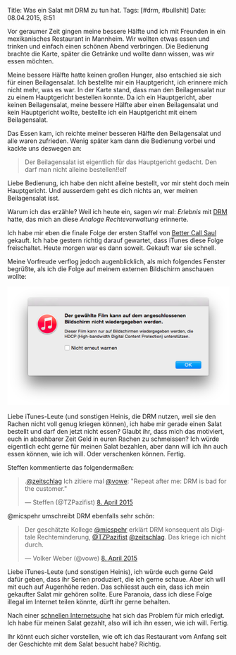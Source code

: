 Title: Was ein Salat mit DRM zu tun hat.
Tags: [#drm, #bullshit]
Date: 08.04.2015, 8:51

Vor geraumer Zeit gingen meine bessere Hälfte und ich mit Freunden in ein mexikanisches Restaurant in Mannheim. Wir wollten etwas essen und trinken und einfach einen schönen Abend verbringen. Die Bedienung brachte die Karte, später die Getränke und wollte dann wissen, was wir essen möchten.

Meine bessere Hälfte hatte keinen großen Hunger, also entschied sie sich für einen Beilagensalat. Ich bestellte mir ein Hauptgericht, ich erinnere mich nicht mehr, was es war. In der Karte stand, dass man den Beilagensalat nur zu einem Hauptgericht bestellen konnte. Da ich ein Hauptgericht, aber keinen Beilagensalat, meine bessere Hälfte aber einen Beilagensalat und kein Hauptgericht wollte, bestellte ich ein Hauptgericht mit einem Beilagensalat.

Das Essen kam, ich reichte meiner besseren Hälfte den Beilagensalat und alle waren zufrieden. Wenig später kam dann die Bedienung vorbei und kackte uns deswegen an:

> Der Beilagensalat ist eigentlich für das Hauptgericht gedacht. Den darf man nicht alleine bestellen!!elf

Liebe Bedienung, ich habe den nicht alleine bestellt, vor mir steht doch mein Hauptgericht. Und ausserdem geht es dich nichts an, wer meinen Beilagensalat isst.

Warum ich das erzähle? Weil ich heute ein, sagen wir mal: _Erlebnis_ mit [DRM](https://de.wikipedia.org/wiki/Digitale_Rechteverwaltung) hatte, das mich an diese _Analoge Rechteverwaltung_ erinnerte.

Ich habe mir eben die finale Folge der ersten Staffel von [Better Call Saul](https://de.wikipedia.org/wiki/Better_Call_Saul) gekauft. Ich habe gestern richtig darauf gewartet, dass iTunes diese Folge freischaltet. Heute morgen war es dann soweit. Gekauft war sie schnell. 

Meine Vorfreude verflog jedoch augenblicklich, als mich folgendes Fenster begrüßte, als ich die Folge auf meinem externen Bildschirm anschauen wollte:

![iTunes verbietet mir, die eben gekaufte Folge auf meinem externen Bildschirm zu schauen. Sach mal, spinnt ihr?](/img/IMG_23.png)

Liebe iTunes-Leute (und sonstigen Heinis, die DRM  nutzen, weil sie den Rachen nicht voll genug kriegen können), ich habe mir gerade einen Salat bestellt und darf den jetzt nicht essen? Glaubt ihr, dass mich das motiviert, euch in absehbarer Zeit Geld in euren Rachen zu schmeissen? Ich würde eigentlich echt gerne für meinen Salat bezahlen, aber dann will ich ihn auch essen können, wie ich will. Oder verschenken können. Fertig.

Steffen kommentierte das folgendermaßen:

<blockquote class="twitter-tweet" data-conversation="none" lang="de"><p>.<a href="https://twitter.com/zeitschlag">@zeitschlag</a> Ich zitiere mal <a href="https://twitter.com/vowe">@vowe</a>: &quot;Repeat after me: DRM is bad for the customer.&quot;</p>&mdash; Steffen (@TZPazifist) <a href="https://twitter.com/TZPazifist/status/585695530593943552">8. April 2015</a></blockquote> <script async src="//platform.twitter.com/widgets.js" charset="utf-8"></script>

@micspehr umschreibt DRM ebenfalls sehr schön:

<blockquote class="twitter-tweet" data-conversation="none" lang="de"><p>Der geschätzte Kollege <a href="https://twitter.com/MicSpehr">@micspehr</a> erklärt DRM konsequent als Digitale Rechteminderung, <a href="https://twitter.com/TZPazifist">@TZPazifist</a> <a href="https://twitter.com/zeitschlag">@zeitschlag</a>. Das kriege ich nicht durch.</p>&mdash; Volker Weber (@vowe) <a href="https://twitter.com/vowe/status/585700245553676288">8. April 2015</a></blockquote> <script async src="//platform.twitter.com/widgets.js" charset="utf-8"></script>

Liebe iTunes-Leute (und sonstigen Heinis), ich würde euch gerne Geld dafür geben, dass ihr Serien produziert, die ich gerne schaue. Aber ich will mit euch auf Augenhöhe reden. Das schliesst auch ein, dass ich mein gekaufter Salat mir gehören sollte. Eure Paranoia, dass ich diese Folge illegal im Internet teilen könnte, dürft ihr gerne behalten.

Nach einer [schnellen Internetsuche](https://startpage.com/do/search?lui=deutsch&language=deutsch&cat=web&query=better+call+saul+download) hat sich das Problem für mich erledigt. Ich habe für meinen Salat gezahlt, also will ich ihn essen, wie ich will. Fertig.

Ihr könnt euch sicher vorstellen, wie oft ich das Restaurant vom Anfang seit der Geschichte mit dem Salat besucht habe? Richtig.
